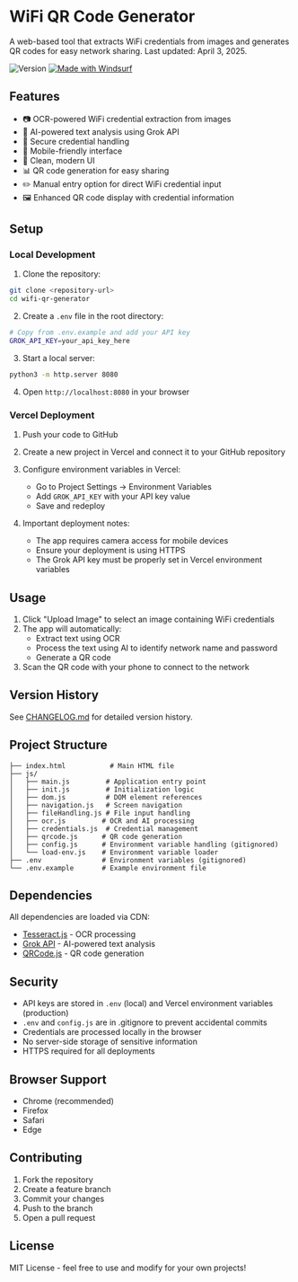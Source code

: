 # WiFi QR Code Generator

A web-based tool that extracts WiFi credentials from images and generates QR codes for easy network sharing. Last updated: April 3, 2025.

![Version](https://img.shields.io/badge/version-1.6.0-blue.svg)
[![Made with Windsurf](https://img.shields.io/badge/Made%20with-windsurf.ai-4e54c8.svg)](https://windsurf.ai)

## Features

- 📷 OCR-powered WiFi credential extraction from images
- 🤖 AI-powered text analysis using Grok API
- 🔐 Secure credential handling
- 📱 Mobile-friendly interface
- 🎨 Clean, modern UI
- 📊 QR code generation for easy sharing
- ✏️ Manual entry option for direct WiFi credential input
- 🖼️ Enhanced QR code display with credential information

## Setup

### Local Development

1. Clone the repository:
```bash
git clone <repository-url>
cd wifi-qr-generator
```

2. Create a `.env` file in the root directory:
```bash
# Copy from .env.example and add your API key
GROK_API_KEY=your_api_key_here
```

3. Start a local server:
```bash
python3 -m http.server 8080
```

4. Open `http://localhost:8080` in your browser

### Vercel Deployment

1. Push your code to GitHub

2. Create a new project in Vercel and connect it to your GitHub repository

3. Configure environment variables in Vercel:
   - Go to Project Settings → Environment Variables
   - Add `GROK_API_KEY` with your API key value
   - Save and redeploy

4. Important deployment notes:
   - The app requires camera access for mobile devices
   - Ensure your deployment is using HTTPS
   - The Grok API key must be properly set in Vercel environment variables

## Usage

1. Click "Upload Image" to select an image containing WiFi credentials
2. The app will automatically:
   - Extract text using OCR
   - Process the text using AI to identify network name and password
   - Generate a QR code
3. Scan the QR code with your phone to connect to the network

## Version History

See [CHANGELOG.md](CHANGELOG.md) for detailed version history.

## Project Structure

```
├── index.html           # Main HTML file
├── js/
│   ├── main.js         # Application entry point
│   ├── init.js         # Initialization logic
│   ├── dom.js          # DOM element references
│   ├── navigation.js   # Screen navigation
│   ├── fileHandling.js # File input handling
│   ├── ocr.js         # OCR and AI processing
│   ├── credentials.js  # Credential management
│   ├── qrcode.js      # QR code generation
│   ├── config.js      # Environment variable handling (gitignored)
│   └── load-env.js    # Environment variable loader
├── .env               # Environment variables (gitignored)
└── .env.example       # Example environment file
```

## Dependencies

All dependencies are loaded via CDN:
- [Tesseract.js](https://cdn.jsdelivr.net/npm/tesseract.js) - OCR processing
- [Grok API](https://x.ai) - AI-powered text analysis
- [QRCode.js](https://cdn.jsdelivr.net/npm/qrcode) - QR code generation

## Security

- API keys are stored in `.env` (local) and Vercel environment variables (production)
- `.env` and `config.js` are in .gitignore to prevent accidental commits
- Credentials are processed locally in the browser
- No server-side storage of sensitive information
- HTTPS required for all deployments

## Browser Support

- Chrome (recommended)
- Firefox
- Safari
- Edge

## Contributing

1. Fork the repository
2. Create a feature branch
3. Commit your changes
4. Push to the branch
5. Open a pull request

## License

MIT License - feel free to use and modify for your own projects!
